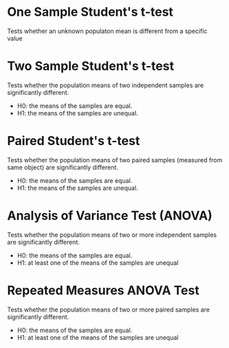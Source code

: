 # One Sample Student's t-test

Tests whether an unknown populaton mean is different from a specific value

# Two Sample Student's t-test

Tests whether the population means of two independent samples are significantly different.

* H0: the means of the samples are equal.
* H1: the means of the samples are unequal.

# Paired Student's t-test

Tests whether the population means of two paired samples (measured from same object) are significantly different.

* H0: the means of the samples are equal.
* H1: the means of the samples are unequal.

# Analysis of Variance Test (ANOVA)

Tests whether the population means of two or more independent samples are significantly different.

* H0: the means of the samples are equal.
* H1: at least one of the means of the samples are unequal

# Repeated Measures ANOVA Test

Tests whether the population means of two or more paired samples are significantly different.

* H0: the means of the samples are equal.
* H1: at least one of the means of the samples are unequal
